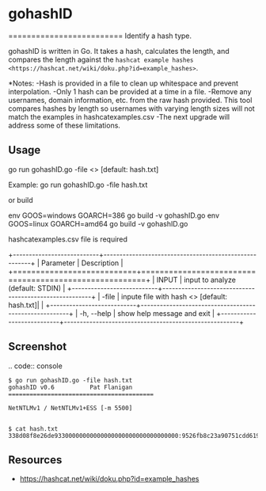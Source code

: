# gohashID
=========================
Identify a hash type.


gohashID is written in Go. 
It takes a hash, calculates the length, and compares the length against the `hashcat example hashes <https://hashcat.net/wiki/doku.php?id=example_hashes>`.

*Notes: 
-Hash is provided in a file to clean up whitespace and prevent interpolation.
-Only 1 hash can be provided at a time in a file. 
-Remove any usernames, domain information, etc. from the raw hash provided. This tool compares hashes by length so usernames with varying length sizes will not match the examples in hashcatexamples.csv
-The next upgrade will address some of these limitations.

Usage
------------
go run gohashID.go -file <<Filename>> [default: hash.txt] 

Example: go run gohashID.go -file hash.txt

or build

env GOOS=windows GOARCH=386 go build -v gohashID.go
env GOOS=linux GOARCH=amd64 go build -v gohashID.go

hashcatexamples.csv file is required

+---------------------------+-------------------------------------------------------+
| Parameter                 | Description                                           |
+===========================+=======================================================+
| INPUT                     | input to analyze (default: STDIN)                     |
+---------------------------+-------------------------------------------------------+
| -file         		    | inpute file with hash <<Filename>> [default: hash.txt]|  			        |
+---------------------------+-------------------------------------------------------+
| -h, --help                | show help message and exit                            |
+---------------------------+-------------------------------------------------------+


Screenshot
----------

.. code:: console

    $ go run gohashID.go -file hash.txt
	gohashID v0.6          Pat Flanigan
	=========================================

	NetNTLMv1 / NetNTLMv1+ESS [-m 5500]


    $ cat hash.txt
    338d08f8e26de93300000000000000000000000000000000:9526fb8c23a90751cdd619b6cea564742e1e4bf33006ba41:cb8086049ec4736c
    

Resources
---------

-  https://hashcat.net/wiki/doku.php?id=example_hashes
